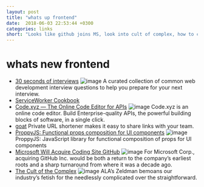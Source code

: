 ```yaml
---
layout: post
title: "whats up frontend"
date:  2018-06-03 22:53:44 +0300
categories: links
short: "Looks like github joins MS, look into cult of complex, how to cook service workers and new online code editor for API's"
---
```



# whats new frontend

- [30 seconds of interviews](https://30secondsofinterviews.org/) ![image](https://github.com/fejes713/30-seconds-of-interviews/raw/master/logo.jpg) A curated collection of common web development interview questions to help you prepare for your next interview.
- [ServiceWorker Cookbook](https://serviceworke.rs/) 
- [Code.xyz — The Online Code Editor for APIs](https://code.xyz/) ![image](https://code.xyz/static/images/card.jpg) Code.xyz is an online code editor. Build Enterprise-quality APIs, the powerful building blocks of software, in a single click.
- [goat](https://goatcodes.com/) 
Private URL shortener makes it easy to share links with your team.
- [ProppyJS: Functional props composition for UI components](https://proppyjs.com) ![image](/img/proppy-og.png) ProppyJS: JavaScript library for functional composition of props for UI components
- [Microsoft Will Acquire Coding Site GitHub](https://www.bloomberg.com/news/articles/2018-06-03/microsoft-is-said-to-have-agreed-to-acquire-coding-site-github) ![image](https://assets.bwbx.io/images/users/iqjWHBFdfxIU/i54C.Fm_uosc/v1/1200x799.jpg) For Microsoft Corp., acquiring GitHub Inc. would be both a return to the company’s earliest roots and a sharp turnaround from where it was a decade ago.
- [The Cult of the Complex](http://alistapart.com/article/cult-of-the-complex) ![image](https://alistapart.com/d/ALA340_SASS_300_1920_1001_81.jpg) ALA’s Zeldman bemoans our industry’s fetish for the needlessly complicated over the straightforward.